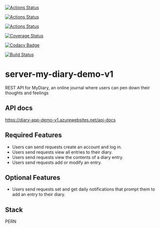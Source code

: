 [![Actions Status](https://github.com/okezieobi/server-my-diary-demo/workflows/Node.js%20CI/badge.svg)](https://github.com/okezieobi/server-my-diary-demo/actions)

[![Actions Status](https://github.com/okezieobi/server-my-diary-demo/workflows/npm%20install,%20build,%20and%20test/badge.svg)](https://github.com/okezieobi/server-my-diary-demo/actions)

[![Actions Status](https://github.com/okezieobi/server-my-diary-demo}/workflows/Deploy%20to%20Azure%20WebApp/badge.svg)](https://github.com/okezieobi/server-my-diary-demo/actions)

[![Coverage Status](https://coveralls.io/repos/github/okezieobi/server-my-diary-demo/badge.svg?branch=main)](https://coveralls.io/github/okezieobi/server-my-diary-demo?branch=main)

[![Codacy Badge](https://app.codacy.com/project/badge/Grade/e2a36127ce3f408ab4428a57b7008534)](https://www.codacy.com/gh/okezieobi/server-my-diary-demo/dashboard?utm_source=github.com&amp;utm_medium=referral&amp;utm_content=okezieobi/server-my-diary-demo&amp;utm_campaign=Badge_Grade)

[![Build Status](https://travis-ci.org/okezieobi/server-my-diary-demo.svg?branch=main)](https://travis-ci.org/okezieobi/server-my-diary-demo)

# server-my-diary-demo-v1
REST API for MyDiary, an online journal where users can pen down their thoughts and feelings

## API docs
https://diary-app-demo-v1.azurewebsites.net/api-docs

## Required Features
- Users can send requests create an account and log in.
- Users send requests view all entries to their diary.
- Users send requests view the contents of a diary entry.
- Users send requests add or modify an entry.
## Optional Features
- Users send requests set and get daily notifications that prompt them to add an entry to their diary.

## Stack
PERN
